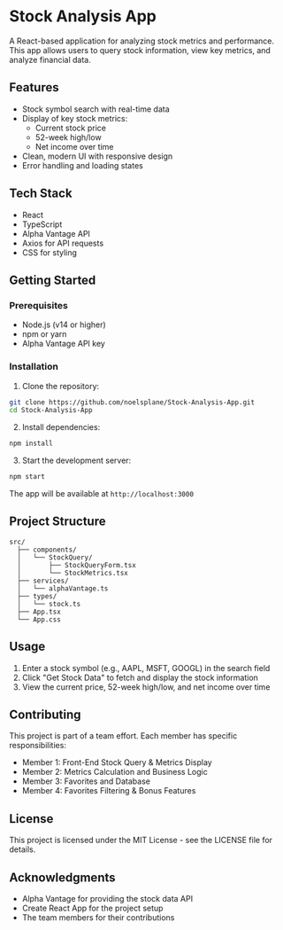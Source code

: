 # Stock Analysis App

A React-based application for analyzing stock metrics and performance. This app allows users to query stock information, view key metrics, and analyze financial data.

## Features

- Stock symbol search with real-time data
- Display of key stock metrics:
  - Current stock price
  - 52-week high/low
  - Net income over time
- Clean, modern UI with responsive design
- Error handling and loading states

## Tech Stack

- React
- TypeScript
- Alpha Vantage API
- Axios for API requests
- CSS for styling

## Getting Started

### Prerequisites

- Node.js (v14 or higher)
- npm or yarn
- Alpha Vantage API key

### Installation

1. Clone the repository:
```bash
git clone https://github.com/noelsplane/Stock-Analysis-App.git
cd Stock-Analysis-App
```

2. Install dependencies:
```bash
npm install
```

3. Start the development server:
```bash
npm start
```

The app will be available at `http://localhost:3000`

## Project Structure

```
src/
  ├── components/
  │   └── StockQuery/
  │       ├── StockQueryForm.tsx
  │       └── StockMetrics.tsx
  ├── services/
  │   └── alphaVantage.ts
  ├── types/
  │   └── stock.ts
  ├── App.tsx
  └── App.css
```

## Usage

1. Enter a stock symbol (e.g., AAPL, MSFT, GOOGL) in the search field
2. Click "Get Stock Data" to fetch and display the stock information
3. View the current price, 52-week high/low, and net income over time

## Contributing

This project is part of a team effort. Each member has specific responsibilities:

- Member 1: Front-End Stock Query & Metrics Display
- Member 2: Metrics Calculation and Business Logic
- Member 3: Favorites and Database
- Member 4: Favorites Filtering & Bonus Features

## License

This project is licensed under the MIT License - see the LICENSE file for details.

## Acknowledgments

- Alpha Vantage for providing the stock data API
- Create React App for the project setup
- The team members for their contributions
